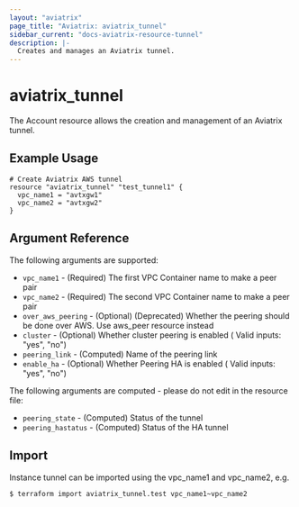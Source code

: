 ```yaml
---
layout: "aviatrix"
page_title: "Aviatrix: aviatrix_tunnel"
sidebar_current: "docs-aviatrix-resource-tunnel"
description: |-
  Creates and manages an Aviatrix tunnel.
---
```


# aviatrix_tunnel

The Account resource allows the creation and management of an Aviatrix tunnel.

## Example Usage

```hcl
# Create Aviatrix AWS tunnel
resource "aviatrix_tunnel" "test_tunnel1" {
  vpc_name1 = "avtxgw1"
  vpc_name2 = "avtxgw2"
}
```

## Argument Reference

The following arguments are supported:

* `vpc_name1` - (Required) The first VPC Container name to make a peer pair
* `vpc_name2` - (Required) The second VPC Container name to make a peer pair
* `over_aws_peering` - (Optional) (Deprecated) Whether the peering should be done over AWS. Use aws_peer resource instead
* `cluster` - (Optional) Whether cluster peering is enabled ( Valid inputs: "yes", "no")
* `peering_link` - (Computed) Name of the peering link
* `enable_ha` - (Optional) Whether Peering HA is enabled ( Valid inputs: "yes", "no")


The following arguments are computed - please do not edit in the resource file:

* `peering_state` - (Computed) Status of the tunnel
* `peering_hastatus` - (Computed) Status of the HA tunnel

## Import

Instance tunnel can be imported using the vpc_name1 and vpc_name2, e.g.

```
$ terraform import aviatrix_tunnel.test vpc_name1~vpc_name2
```